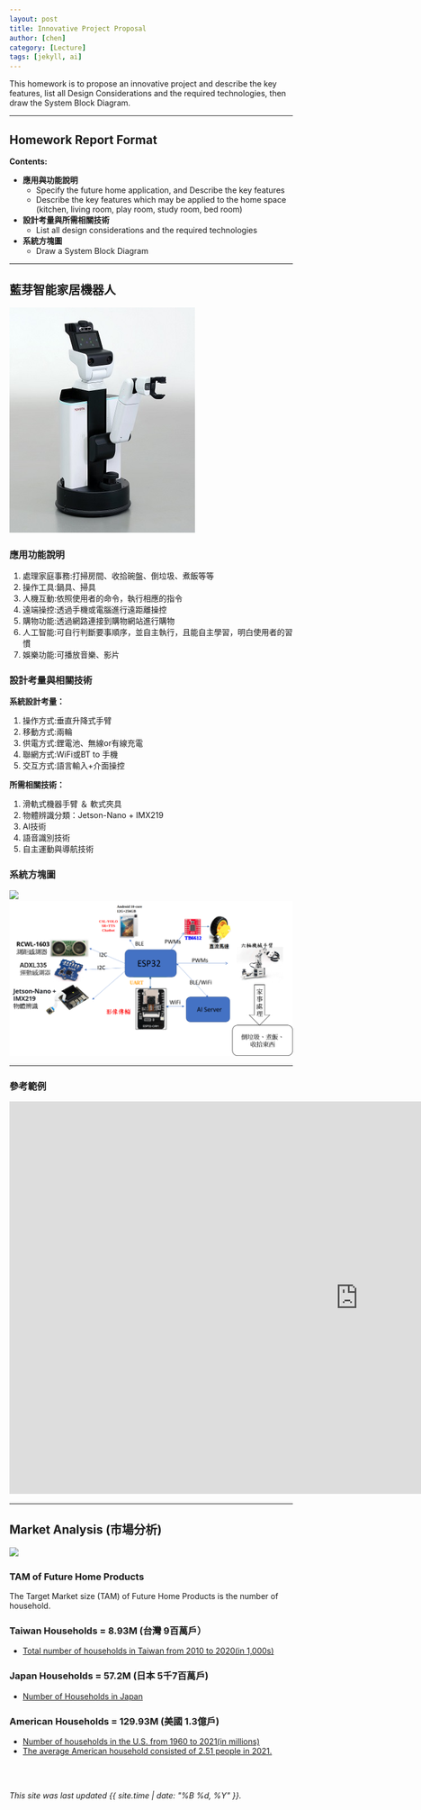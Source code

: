 ```yaml
---
layout: post
title: Innovative Project Proposal
author: [chen]
category: [Lecture]
tags: [jekyll, ai]
---
```


This homework is to propose an innovative project and describe the key features, list all Design Considerations and the required technologies, then draw the System Block Diagram.

---
## Homework Report Format
**Contents:**<br>
* **應用與功能說明**
  - Specify the future home application, and Describe the key features
  - Describe the key features which may be applied to the home space (kitchen, living room, play room, study room, bed room)
* **設計考量與所需相關技術**
  - List all design considerations and the required technologies
* **系統方塊圖**
  - Draw a System Block Diagram

---
## 藍芽智能家居機器人
![](https://github.com/hjgyjg123/MCU-project/blob/main/images/2023-1.png?raw=true)

### 應用功能說明
1. 處理家庭事務:打掃房間、收拾碗盤、倒垃圾、煮飯等等
2. 操作工具:鍋具、掃具
3. 人機互動:依照使用者的命令，執行相應的指令
4. 遠端操控:透過手機或電腦進行遠距離操控
5. 購物功能:透過網路連接到購物網站進行購物
6. 人工智能:可自行判斷要事順序，並自主執行，且能自主學習，明白使用者的習慣
7. 娛樂功能:可播放音樂、影片

### 設計考量與相關技術
**系統設計考量：**<br>
1. 操作方式:垂直升降式手臂 
2. 移動方式:兩輪 
3. 供電方式:鋰電池、無線or有線充電
4. 聯網方式:WiFi或BT to 手機
5. 交互方式:語言輸入+介面操控

**所需相關技術：**
1. 滑軌式機器手臂 ＆ 軟式夾具
2. 物體辨識分類：Jetson-Nano + IMX219
3. AI技術
4. 語音識別技術
5. 自主運動與導航技術

### 系統方塊圖
![](https://github.com/rkuo2000/MCU-course/blob/main/images/FutureHome_kitchen_robot.png?raw=true)
![](https://github.com/hjgyjg123/MCU-project/blob/main/images/ESP32%E5%89%B5%E6%96%B0%E4%BD%9C%E6%A5%AD%E8%A8%AD%E8%A8%88.png?raw=true)

---
### 參考範例
<iframe width="1239" height="697" src="https://www.youtube.com/embed/VGj3daiFNdM" title="CEATEC JAPAN 2018: 全自動お片付けロボットシステム（Autonomous Tidying-up Robot System）" frameborder="0" allow="accelerometer; autoplay; clipboard-write; encrypted-media; gyroscope; picture-in-picture; web-share" allowfullscreen></iframe>

---
## Market Analysis (市場分析)
![](https://blog.hubspot.com/hs-fs/hubfs/tam-sam-som.png?width=1200&name=tam-sam-som.png)

### TAM of Future Home Products
The Target Market size (TAM) of Future Home Products is the number of household.<br>

### Taiwan Households = 8.93M (台灣 9百萬戶）
* [Total number of households in Taiwan from 2010 to 2020(in 1,000s)](https://www.statista.com/statistics/330804/taiwan-national-total-number-of-households/#:~:text=By%20the%20end%20of%202020,households%20in%20the%20previous%20year.)

### Japan Households = 57.2M (日本 5千7百萬戶)
* [Number of Households in Japan](https://www.helgilibrary.com/indicators/number-of-households/japan/) 

### American Households = 129.93M (美國 1.3億戶)
* [Number of households in the U.S. from 1960 to 2021(in millions)](https://www.statista.com/statistics/183635/number-of-households-in-the-us/)<br>
* [The average American household consisted of 2.51 people in 2021.](https://www.statista.com/statistics/183648/average-size-of-households-in-the-us/)<br>

<br>
<br>

*This site was last updated {{ site.time | date: "%B %d, %Y" }}.*


